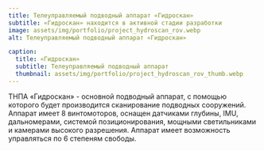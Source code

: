 ```yaml
---
title: Телеуправляемый подводный аппарат «Гидроскан»
subtitle: «Гидроскан» находится в активной стадии разработки
image: assets/img/portfolio/project_hydroscan_rov.webp
alt: Телеуправляемый подводный аппарат «Гидроскан»

caption:
  title: «Гидроскан»
  subtitle: Телеуправляемый подводный аппарат
  thumbnail: assets/img/portfolio/project_hydroscan_rov_thumb.webp
---
```


ТНПА «Гидроскан» - основной подводный аппарат, с помощью которого будет производится сканирование подводных сооружений. Аппарат имеет 8 винтомоторов, оснащен датчиками глубины, IMU, дальномерами, системой позиционирования, мощными светильниками и камерами высокого разрешения. Аппарат имеет возможность управляться по 6 степеням свободы.